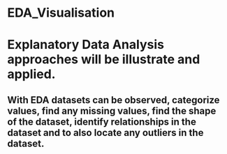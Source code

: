 # EDA_Visualisation
# Explanatory Data Analysis approaches will be illustrate and applied.
## With EDA datasets can be observed, categorize values, find any missing values, find the shape of the dataset, identify relationships in the dataset and to also locate any outliers in the dataset.
